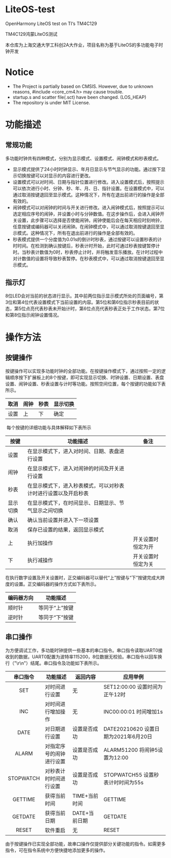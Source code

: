 # LiteOS-test
OpenHarmony LiteOS test on TI‘s TM4C129

TM4C129鸿蒙LiteOS测试

本仓库为上海交通大学工科创2A大作业，项目名称为基于LiteOS的多功能电子时钟开发

# Notice
* The Project is partially based on CMSIS. However, due to unknown reasons, #include <core_cm4.h> may cause trouble.
* startup.s and scatter file(.sct) have been changed. (LOS_HEAP) 
* The repository is under MIT License.

# 功能描述

## 常规功能

​	多功能时钟共有四种模式，分别为显示模式、设置模式、闹钟模式和秒表模式。

* 显示模式提供了24小时时钟显示、年月日显示与节气显示的功能。通过按下显示切换按键可以对显示的内容进行更改。
* 设置模式可以对时间、日期与指针位置进行修改。进入设置模式后，按照提示可以依次进行小时、分钟、秒、年、月、日、指针设置。在设置模式中，可以通过取消按键退回至显示模式。这种情况下，所有在退出前进行的操作是全部有效的。
* 闹钟模式可以对闹钟的时间与开关进行修改。进入闹钟模式后，按照提示可以选定相应序号的闹钟，并设置小时与分钟数值。在这步操作后，会进入闹钟开关设置，此步骤可以选择是否使能闹钟。闹钟使能后会在每天相应时刻响铃，任意按键或编码器可以关闭闹钟。在闹钟模式中，可以通过取消按键退回至显示模式。这种情况下，所有在退出前进行的操作是全部有效的。
* 秒表模式提供一个分度值为0.01s的倒计时秒表，通过按键可以设置秒表的计时时间。在检测到确认按键后，秒表计时开始，此时可通过秒表按键暂停计时。当秒表计数值为0时，秒表停止计时，并将触发音乐播放。在计时过程中对计数值的设置将导致秒表暂停。在秒表模式中，可以通过取消按键退回至显示模式。

## 指示灯

​	8位LED会对当前的状态进行显示。其中前两位指示显示模式所处的页面编号，第3位和第4位代表设置模式下当前设置的内容。第5位和第6位指示秒表目前的状态，第5位点亮代表秒表未开始计时，第6位点亮代表秒表正处于工作状态。第7位和第8位指示闹钟设置情况。

# 操作方法

## 按键操作

​	按键操作可以实现多功能时钟的全部功能。在按键操作模式下，通过按照一定的逻辑顺序按下扩展板上的8个按键，即可实现显示切换、时钟设置、日期设置、表盘设置、闹钟设置、秒表设置与计时等功能。按照空间位置，每个按键的功能如下表所示。

| 取消 | 闹钟 | 秒表 | 显示切换 |
| -------- | ------------- | ------ | ---- |
| 设置 | 上 | 下 | 确定 |



​	每个按键的详细功能与具体解释如下表所示

| 按键 | 功能描述 | 备注 |
| --- | --------|-----|
| 设置 | 在显示模式下，进入对时间、日期、表盘进行设置 | |
| 闹钟 | 在显示模式下，进入对闹钟的时间及开关进行设置 | |
| 秒表 | 在显示模式下，进入秒表模式，可以对秒表计时进行设置以及开启秒表 | |
| 显示切换 | 在显示模式下，在时间显示、日期显示、节气显示之间切换 | |
| 确认 | 确认当前设置并进入下一项设置 | |
| 取消 | 保存已设置的结果，返回显示模式 | |
| 上 | 执行加操作 | 开关设置时恒定为开 |
| 下 | 执行减操作 | 开关设置时恒定为关 |



​	在执行数字设置及开关设置时，正交编码器可以替代“上”按键与“下”按键完成大跨度的设置。正交编码器的操作方式如下表所示。

| 编码器方向 | 功能描述 |
| --- | --------|
| 顺时针 | 等同于“上”按键 |
| 逆时针 | 等同于“下”按键 |



## 串口操作

​	为方便调试工作，多功能时钟提供一些基本的串口指令。串口指令读取UART0接收到的数据，UART0配置为波特率115200，8位数据无校验。串口指令以回车换行（"\r\n"）结尾。串口指令及功能如下表所示。

| 串口指令 | 功能描述 | 返回内容 | 应用举例 |
| :-: | --------|-----| ------ |
| SET | 对时间进行设置 | 无 | SET12:00:00 设置时间为正午12时 |
| INC | 对时间进行增加操作 | 无 | INC00:00:01 时间增加1s |
| DATE | 对日期进行设置 | 设置是否成功 | DATE20210620 设置日期为2021年6月20日 |
| ALARM | 对指定序号的闹钟进行设置 | 设置是否成功 | ALARM51200 将闹钟5设置为12:00 |
| STOPWATCH | 对秒表计时时间进行设置 | 设置是否成功 | STOPWATCH55 设置秒表计时时间为55s |
| GETTIME | 获得当前时间 | TIME+当前时间 | GETTIME |
| GETDATE | 获得当前日期 | DATE+当前日期 | GETDATE |
| RESET | 软件重启 | 无 | RESET |

​	由于按键操作已实现全部功能，故串口操作仅提供部分关键功能的指令。如需更多指令，可在指令系统中方便快捷地添加更多的操作。

